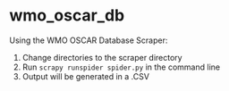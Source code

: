 # wmo_oscar_db

Using the WMO OSCAR Database Scraper:
1. Change directories to the scraper directory
2. Run ``scrapy runspider spider.py`` in the command line
3. Output will be generated in a .CSV
